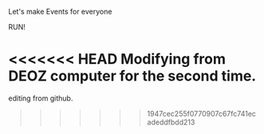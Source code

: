 Let's make Events for everyone

RUN!

<<<<<<< HEAD
Modifying from DEOZ computer for the second time.
=======
editing from github.
>>>>>>> 1947cec255f0770907c67fc741ecadeddfbdd213
